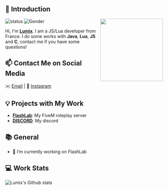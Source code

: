 ## 👋 Introduction

<img align='right' src='https://avatars.githubusercontent.com/u/151382262?v=4' width='200"'>

![status](https://img.shields.io/badge/status-up-brightgreen) ![Gender](https://img.shields.io/badge/gender-%F0%9F%A4%B5-lightgrey) 

Hi, I'm **[Lumix](https://lumix.is-a.dev/)**. I am a JS/Lua developer from France.
I do some works with **Java**, **Lua**, **JS** and **C**, contact me if you have some questions!

## 📫 Contact Me on Social Media

✉️ [Email](mailto:lumixfr@outlook.com) | 💬 [Instagram](https://www.instagram.com/lumixfr/)

## 💡 Projects with My Work

- [**FlashLab**](#): My FiveM roleplay server
- [**DISCORD**](https://discord.gg/j3psUPZ2Ct): My discord

## 📚 General

- 🔭 I’m currently working on FlashLab 
 
## 💻 Work Stats

![Lumix's Github stats](https://github-readme-stats.vercel.app/api?username=o-lumix&show_icons=true)
